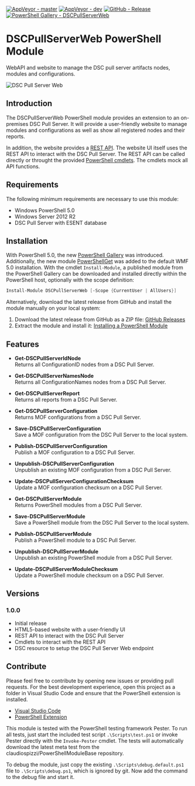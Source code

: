 [![AppVeyor - master](https://img.shields.io/appveyor/ci/claudiospizzi/DSCPullServerWeb/master.svg)](https://ci.appveyor.com/project/claudiospizzi/DSCPullServerWeb/branch/master)
[![AppVeyor - dev](https://img.shields.io/appveyor/ci/claudiospizzi/DSCPullServerWeb/dev.svg)](https://ci.appveyor.com/project/claudiospizzi/DSCPullServerWeb/branch/dev)
[![GitHub - Release](https://img.shields.io/github/release/claudiospizzi/DSCPullServerWeb.svg)](https://github.com/claudiospizzi/DSCPullServerWeb/releases)
[![PowerShell Gallery - DSCPullServerWeb](https://img.shields.io/badge/PowerShell_Gallery-DSCPullServerWeb-0072C6.svg)](https://www.powershellgallery.com/packages/DSCPullServerWeb)


# DSCPullServerWeb PowerShell Module

WebAPI and website to manage the DSC pull server artifacts nodes, modules and
configurations.

![DSC Pull Server Web](https://raw.githubusercontent.com/claudiospizzi/DSCPullServerWeb/dev/Assets/configurations.png)


## Introduction

The DSCPullServerWeb PowerShell module provides an extension to an on-premises
DSC Pull Server. It will provide a user-friendly website to manage modules and
configurations as well as show all registered nodes and their reports.

In addition, the website provides a [REST API]. The website UI itself uses the
REST API to interact with the DSC Pull Server. The REST API can be called
directly or throught the provided [PowerShell cmdlets](#features). The cmdlets
mock all API functions.


## Requirements

The following minimum requirements are necessary to use this module:

* Windows PowerShell 5.0
* Windows Server 2012 R2
* DSC Pull Server with ESENT database


## Installation

With PowerShell 5.0, the new [PowerShell Gallery] was introduced. Additionally,
the new module [PowerShellGet] was added to the default WMF 5.0 installation.
With the cmdlet `Install-Module`, a published module from the PowerShell Gallery
can be downloaded and installed directly within the PowerShell host, optionally
with the scope definition:

```powershell
Install-Module DSCPullServerWeb [-Scope {CurrentUser | AllUsers}]
```

Alternatively, download the latest release from GitHub and install the module
manually on your local system:

1. Download the latest release from GitHub as a ZIP file: [GitHub Releases]
2. Extract the module and install it: [Installing a PowerShell Module]


## Features

* **Get-DSCPullServerIdNode**  
  Returns all ConfigurationID nodes from a DSC Pull Server.

* **Get-DSCPullServerNamesNode**  
  Returns all ConfigurationNames nodes from a DSC Pull Server.

* **Get-DSCPullServerReport**  
  Returns all reports from a DSC Pull Server.

* **Get-DSCPullServerConfiguration**  
  Returns MOF configurations from a DSC Pull Server.

* **Save-DSCPullServerConfiguration**  
  Save a MOF configuration from the DSC Pull Server to the local system.

* **Publish-DSCPullServerConfiguration**  
  Publish a MOF configuration to a DSC Pull Server.

* **Unpublish-DSCPullServerConfiguration**  
  Unpublish an existing MOF configuration from a DSC Pull Server.

* **Update-DSCPullServerConfigurationChecksum**  
  Update a MOF configuration checksum on a DSC Pull Server.

* **Get-DSCPullServerModule**  
  Returns PowerShell modules from a DSC Pull Server.

* **Save-DSCPullServerModule**  
  Save a PowerShell module from the DSC Pull Server to the local system.

* **Publish-DSCPullServerModule**  
  Publish a PowerShell module to a DSC Pull Server.

* **Unpublish-DSCPullServerModule**  
  Unpublish an existing PowerShell module from a DSC Pull Server.

* **Update-DSCPullServerModuleChecksum**  
  Update a PowerShell module checksum on a DSC Pull Server.


## Versions

### 1.0.0

* Initial release
* HTML5-based website with a user-friendly UI
* REST API to interact with the DSC Pull Server
* Cmdlets to interact with the REST API
* DSC resource to setup the DSC Pull Server Web endpoint


## Contribute

Please feel free to contribute by opening new issues or providing pull requests.
For the best development experience, open this project as a folder in Visual
Studio Code and ensure that the PowerShell extension is installed.

* [Visual Studio Code]
* [PowerShell Extension]

This module is tested with the PowerShell testing framework Pester. To run all
tests, just start the included test script `.\Scripts\test.ps1` or invoke Pester
directly with the `Invoke-Pester` cmdlet. The tests will automatically download
the latest meta test from the claudiospizzi/PowerShellModuleBase repository.

To debug the module, just copy the existing `.\Scripts\debug.default.ps1` file
to `.\Scripts\debug.ps1`, which is ignored by git. Now add the command to the
debug file and start it.



[REST API]: (https://github.com/claudiospizzi/DSCPullServerWeb/blob/dev/RESTAPI.md)

[PowerShell Gallery]: https://www.powershellgallery.com/packages/DSCPullServerWeb
[PowerShellGet]: https://technet.microsoft.com/en-us/library/dn807169.aspx

[GitHub Releases]: https://github.com/claudiospizzi/DSCPullServerWeb/releases
[Installing a PowerShell Module]: https://msdn.microsoft.com/en-us/library/dd878350

[Visual Studio Code]: https://code.visualstudio.com/
[PowerShell Extension]: https://marketplace.visualstudio.com/items?itemName=ms-vscode.PowerShell
